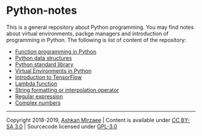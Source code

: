 # Python-notes

This is a general repository about Python programming. You may find notes about virtual environments, packge managers and 
introduction of programming in Python. The following is list of content of the repository:
- [Function programming in Python](https://github.com/ashki23/Python-notes/blob/master/python-fun.md)
- [Python data structures](https://github.com/ashki23/Python-notes/blob/master/python-str.md)
- [Python standard library](https://github.com/ashki23/Python-notes/blob/master/python-lib.md)
- [Virtual Environments in Python](https://github.com/ashki23/Python-notes/blob/master/python-env.md)
- [Introduction to TensorFlow](https://github.com/ashki23/Python-notes/blob/master/tensorflow.md)
- [Lambda function](https://github.com/ashki23/Python-notes/blob/master/lambda.md)
- [String formatting or interpolation operator](https://github.com/ashki23/Python-notes/blob/master/magic-string.md)
- [Regular expression](https://github.com/ashki23/Python-notes/blob/master/regular-expression.md)
- [Complex numbers](https://github.com/ashki23/Python-notes/blob/master/complex-numbers.md)

---
Copyright 2018-2019, [Ashkan Mirzaee](https://ashki23.github.io/index.html) | Content is available under [CC BY-SA 3.0](https://creativecommons.org/licenses/by-sa/3.0/) | Sourcecode licensed under [GPL-3.0](https://www.gnu.org/licenses/gpl-3.0.en.html)
